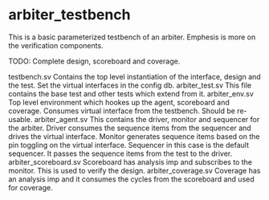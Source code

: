 # arbiter_testbench
This is a basic parameterized testbench of an arbiter. Emphesis is more on the verification components.

TODO: Complete design, scoreboard and coverage. 

testbench.sv 
  Contains the top level instantiation of the interface, design and the test.
  Set the virtual interfaces in the config db.
arbiter_test.sv
  This file contains the base test and other tests which extend from it.
arbiter_env.sv
  Top level environment which hookes up the agent, scoreboard and coverage. Consumes virtual interface from the testbench. Should be re-usable.
arbiter_agent.sv
  This contains the driver, monitor and sequencer for the arbiter.
  Driver consumes the sequence items from the sequencer and drives the virtual interface.
  Monitor generates sequence items based on the pin toggling on the virtual interface.
  Sequencer in this case is the default sequencer. It passes the sequence items from the test to the driver.
arbiter_scoreboard.sv
  Scoreboard has analysis imp and subscribes to the monitor. This is used to verify the design. 
arbiter_coverage.sv
  Coverage has an analysis imp and it consumes the cycles from the scoreboard and used for coverage.
 

